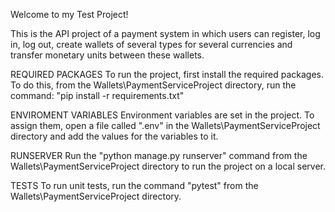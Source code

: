 Welcome to my Test Project! 

This is the API project of a payment system in which users can register, log in, log out, create wallets of several types for several currencies and transfer monetary units between these wallets.

REQUIRED PACKAGES
To run the project, first install the required packages. To do this, from the
Wallets\PaymentServiceProject directory, run the command: "pip install -r requirements.txt"

ENVIROMENT VARIABLES
Environment variables are set in the project. To assign them, open a file called ".env" in the Wallets\PaymentServiceProject directory and add the values ​​for the variables to it.

RUNSERVER
Run the "python manage.py runserver" command from the Wallets\PaymentServiceProject directory to run the project on a local server.

TESTS
To run unit tests, run the command "pytest" from the Wallets\PaymentServiceProject directory.
